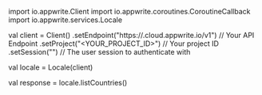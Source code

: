 import io.appwrite.Client
import io.appwrite.coroutines.CoroutineCallback
import io.appwrite.services.Locale

val client = Client()
    .setEndpoint("https://<REGION>.cloud.appwrite.io/v1") // Your API Endpoint
    .setProject("<YOUR_PROJECT_ID>") // Your project ID
    .setSession("") // The user session to authenticate with

val locale = Locale(client)

val response = locale.listCountries()
